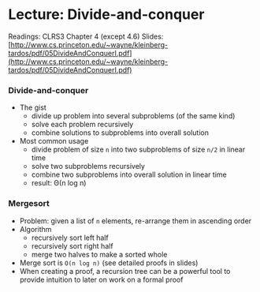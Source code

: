 # Lecture: Divide-and-conquer
Readings: CLRS3 Chapter 4 (except 4.6)
Slides: [http://www.cs.princeton.edu/~wayne/kleinberg-tardos/pdf/05DivideAndConquerI.pdf](http://www.cs.princeton.edu/~wayne/kleinberg-tardos/pdf/05DivideAndConquerI.pdf)

### Divide-and-conquer
- The gist
  - divide up problem into several subproblems (of the same kind)
  - solve each problem recursively
  - combine solutions to subproblems into overall solution
- Most common usage
  - divide problem of size ``n`` into two subproblems of size ``n/2`` in linear time
  - solve two subproblems recursively
  - combine two subproblems into overall solution in linear time
  - result: Θ(n log n)

### Mergesort
- Problem: given a list of ``n`` elements, re-arrange them in ascending order
- Algorithm
  - recursively sort left half
  - recursively sort right half
  - merge two halves to make a sorted whole
- Merge sort is ``O(n log n)`` (see detailed proofs in slides)
- When creating a proof, a recursion tree can be a powerful tool to provide intuition to later on work on a formal proof

